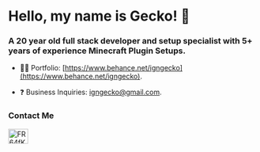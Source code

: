 <h1 align="left">Hello, my name is Gecko! 👋</h1>
<h3 align="left">A 20 year old full stack developer and setup specialist with 5+ years of experience Minecraft Plugin Setups.</h3>

* 👨‍💻 Portfolio: [https://www.behance.net/igngecko](https://www.behance.net/igngecko).

* ❓ Business Inquiries: igngecko@gmail.com.

<h3 align="left">Contact Me</h3>
<p align="left">
<a href="[https://discord.gg/7GSfr9HYNU]" target="blank"><img align="center" src="https://raw.githubusercontent.com/rahuldkjain/github-profile-readme-generator/master/src/images/icons/Social/discord.svg" alt="FR64fKRs2N" height="30" width="40" /></a>
</p>
